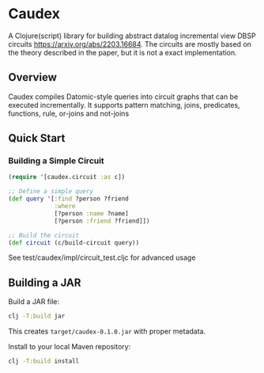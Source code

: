 # Caudex

A Clojure(script) library for building abstract datalog incremental view DBSP circuits https://arxiv.org/abs/2203.16684.
The circuits are mostly based on the theory described in the paper, but it is not a exact implementation.

## Overview

Caudex compiles Datomic-style queries into circuit graphs that can be executed incrementally. It supports pattern matching, joins, predicates, functions, rule, or-joins and not-joins

## Quick Start

### Building a Simple Circuit

```clojure
(require '[caudex.circuit :as c])

;; Define a simple query
(def query '[:find ?person ?friend
             :where
             [?person :name ?name]
             [?person :friend ?friend]])

;; Build the circuit
(def circuit (c/build-circuit query))
```

See test/caudex/impl/circuit_test.cljc for advanced usage

## Building a JAR

Build a JAR file:

```bash
clj -T:build jar
```

This creates `target/caudex-0.1.0.jar` with proper metadata.

Install to your local Maven repository:

```bash
clj -T:build install
```

